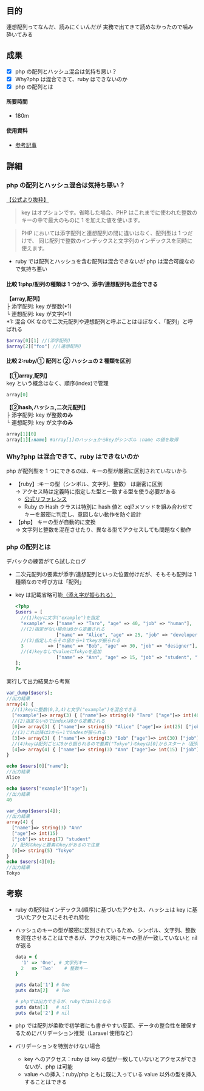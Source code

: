 ## 目的

<!-- 目的(〜を知りたい/〜を実装したい) -->

連想配列ってなんだ、読みにくいんだが
実務で出てきて読めなかったので噛み砕いてみる

## 成果

<!-- 成果(できたこと/できなかったこと) -->

- [x] php の配列とハッシュ混合は気持ち悪い？
- [x] Why?php は混合できて、ruby はできないのか
- [x] php の配列とは

#### 所要時間

- 180m

#### 使用資料

<!-- 使用資料(教材/書籍/ワークシート/Youtube) -->

- [参考記事](https://qiita.com/Hashimoto-Noriaki/items/0d9b2f03ec165e3452b8)

## 詳細

<!-- 詳細(キーワード/プロセス//具体例を挙げる/今回の課題解決を今後に繋げられる形で記録) -->

### php の配列とハッシュ混合は気持ち悪い？

[【公式より抜粋】](https://arc.net/l/quote/csnrygdu)

> key はオプションです。省略した場合、PHP はこれまでに使われた整数のキーの中で最大のものに 1 を加えた値を使います。

> PHP においては添字配列と連想配列の間に違いはなく、配列型は 1 つだけで、 同じ配列で整数のインデックスと文字列のインデックスを同時に使えます。

- ruby では配列とハッシュを含む配列は混合できないが php は混合可能なので気持ち悪い

#### 比較 1:php/配列の種類は 1 つかつ、添字/連想配列も混合できる

**【array,配列】<br>**
├ 添字配列: key が整数(*1)<br>
└ 連想配列: key が文字(*1)<br>
\*1: 混合 OK なので二次元配列や連想配列と呼ぶことはほぼなく、「配列」と呼ばれる

```php
$array[0][1] //(添字配列)
$array[2]["foo"] //(連想配列)
```

#### 比較 2:ruby/① 配列と ② ハッシュの 2 種類を区別

**【①array,配列】** <br>
key という概念はなく、順序(index)で管理

```ruby
array[0]
```

**【②hash,ハッシュ,二次元配列】** <br>
├ 添字配列: key が整数**のみ**<br>
└ 連想配列: key が文字**のみ**<br>

```ruby
array[1][0]
array[1][:name] #array[1]のハッシュからkeyがシンボル :name の値を取得
```

### Why?php は混合できて、ruby はできないのか

php が配列型を 1 つにできるのは、キーの型が厳密に区別されていないから

- 【ruby】:キーの型（シンボル、文字列、整数） は厳密に区別<br>
  → アクセス時は定義時に指定した型と一致する型を使う必要がある<br>
  - [公式リファレンス](https://docs.ruby-lang.org/ja/latest/method/Object/i/hash.html)
  - Ruby の Hash クラスは特別に hash 値と eql?メソッドを組み合わせてキーを厳密に判定し、意図しない動作を防ぐ設計
- 【php】 キーの型が自動的に変換<br>
  → 文字列と整数を混在させたり、異なる型でアクセスしても問題なく動作

### php の配列とは

デバックの練習がてら試したログ

- 二次元配列の要素が添字/連想配列といった位置付けだが、そもそも配列は 1 種類なので呼び方は「配列」
- key は記載省略可能[（添え字が振られる）](https://arc.net/l/quote/csnrygdu)

  ```php
  <?php
  $users = [
    //(1)keyに文字("example")を指定
    "example" => ["name" => "Taro", "age" => 40, "job" => "human"],
    //(2)指定がない場合は0から定義される
                 ["name" => "Alice", "age" => 25, "job" => "developer"],
    //(3)指定したらその値から+1でkeyが振られる
    3         => ["name" => "Bob", "age" => 30, "job" => "designer"],
    //(4)keyなしでvalueにTokyoを追加
                 ["name" => "Ann", "age" => 15, "job" => "student", "Tokyo"],
  ];
  ?>
  ```

実行して出力結果から考察

```php
var_dump($users);
//出力結果
array(4) {
  //(1)keyに整数(0,3,4)と文字("example")を混合できる
  ["example"]=> array(3) { ["name"]=> string(4) "Taro" ["age"]=> int(40) ["job"]=> string(5) "human" }
  //(2)指定ないのでindexは0から定義される
  [0]=> array(3) { ["name"]=> string(5) "Alice" ["age"]=> int(25) ["job"]=> string(9) "developer" }
  //(3)これ以降は3から+1でindexが振られる
  [3]=> array(3) { ["name"]=> string(3) "Bob" ["age"]=> int(30) ["job"]=> string(8) "designer" }
  //(4)keyは配列ごとに0から振られるので要素("Tokyo")のkeyは[0]からスタート（配列のkeyの続きで[5]とはならない）
  [4]=> array(4) { ["name"]=> string(3) "Ann" ["age"]=> int(15) ["job"]=> string(7) "student" [0]=> string(5) "Tokyo" }
}

echo $users[0]["name"];
//出力結果
Alice

echo $users["example"]["age"];
//出力結果
40

var_dump($users[4]);
//出力結果
array(4) {
  ["name"]=> string(3) "Ann"
  ["age"]=> int(15)
  ["job"]=> string(7) "student"
  // 配列のkeyと要素のkeyがあるので注意
  [0]=> string(5) "Tokyo"
}
echo $users[4][0];
//出力結果
Tokyo
```

## 考察

<!-- 考察(今後の展望/) -->

- ruby の配列はインデックス(順序)に基づいたアクセス、ハッシュは key に基づいたアクセスにそれぞれ特化
- ハッシュのキーの型が厳密に区別されているため、シンボル、文字列、整数を混在させることはできるが、アクセス時にキーの型が一致していないと nil が返る

  ```ruby
  data = {
    '1' => 'One', # 文字列キー
    2   => 'Two'    # 整数キー
  }

  puts data['1'] # One
  puts data[2]   # Two

  # phpでは出力できるが、rubyではnilとなる
  puts data[1]   # nil
  puts data['2'] # nil
  ```

- php では配列が柔軟で初学者にも書きやすい反面、データの整合性を確保するためにバリデーション推奨（Laravel 使用など）
- バリデーションを特別かけない場合
  - key へのアクセス：ruby は key の型が一致していないとアクセスができないが、php は可能
  - value への挿入：ruby/php ともに既に入っている value 以外の型を挿入することはできる
